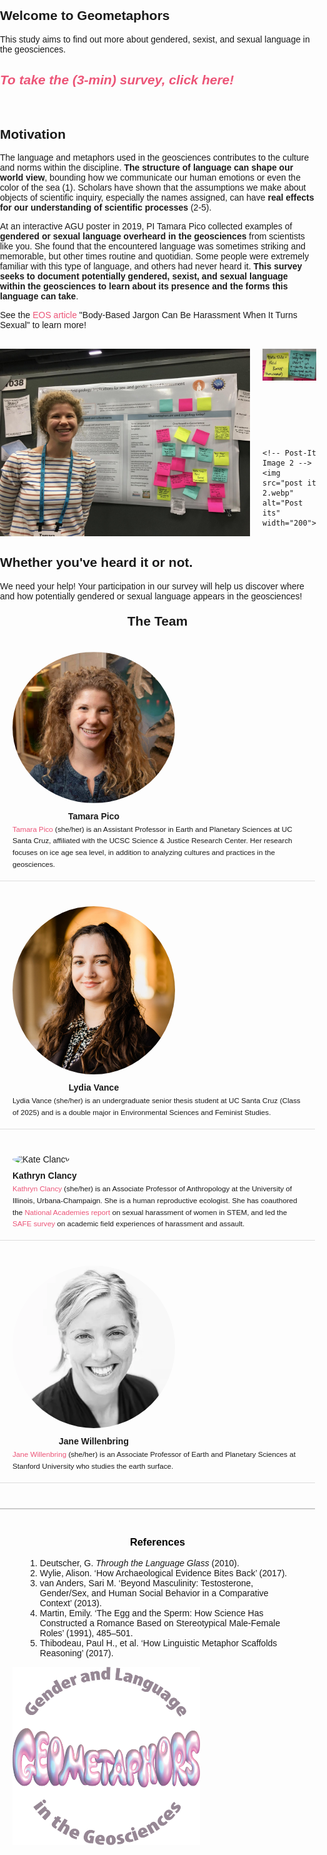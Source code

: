 

<!-- Global site tag (gtag.js) - Google Analytics -->
<script async src="https://www.googletagmanager.com/gtag/js?id=G-1YZHSGQYW1"></script>
<script>
  window.dataLayer = window.dataLayer || [];
  function gtag(){dataLayer.push(arguments);}
  gtag('js', new Date());

  gtag('config', 'G-1YZHSGQYW1');
</script>
## Welcome to Geometaphors
This study aims to find out more about gendered, sexist, and sexual language in the geosciences.

## <em> <a href="https://ucsantacruz.co1.qualtrics.com/jfe/form/SV_0jpXkdWUck2nUvI" target="_blank" style="color:#EC5578;"> To take the (3-min) survey, click here!</a> </em>
<br>

## Motivation 
The language and metaphors used in the geosciences contributes to the culture and norms within the discipline. **The structure of language can shape our world view**, bounding how we communicate our human emotions or even the color of the sea (1). Scholars have shown that the assumptions we make about objects of scientific inquiry, especially the names assigned, can have **real effects for our understanding of scientific processes** (2-5).

At an interactive AGU poster in 2019, PI Tamara Pico collected examples of **gendered or sexual language overheard in the geosciences** from scientists like you. She found that the encountered language was sometimes striking and memorable, but other times routine and quotidian. Some people were extremely familiar with this type of language, and others had never heard it. **This survey seeks to document potentially gendered, sexist, and sexual language within the geosciences to learn about its presence and the forms this language can take**.

<p style="text-align: left;">See the <a href="https://eos.org/articles/body-based-jargon-can-be-harassment-when-it-turns-sexual" target="_blank" style="color:#EC5578;">EOS article</a> "Body-Based Jargon Can Be Harassment When It Turns Sexual" to learn more!</p>

<!-- Container for the AGU poster and two additional images -->
<div style="text-align: left; margin-top: 30px; display: flex;">
  <!-- Main AGU Poster Image -->
  <img src="agu_poster_bodygeo.jpg" alt="AGU 2019 Poster" width="400" style="margin-right: 20px;">

  <!-- Container for the two additional images -->
  <div style="display: flex; flex-direction: column; justify-content: space-between;">
    <!-- Post-It Image 1 -->
    <img src="post it 1.webp" alt="Post its" width="200" style="margin-bottom: 10px;">
    
    <!-- Post-It Image 2 -->
    <img src="post it 2.webp" alt="Post its" width="200">
  </div>
</div>

<div style="clear: both; margin-top: 30px;">
  
 
</div>

## Whether you've heard it or not. 
  <p> We need your help! Your participation in our survey will help us discover where and how potentially gendered or sexual language appears in the geosciences!</p>
  

<html lang="en">
<head>
  <meta charset="UTF-8">
  <meta name="viewport" content="width=device-width, initial-scale=1.0">
  <title>The Team</title>
  <style>
    /* General Styles */
    body {
      font-family: Arial, sans-serif;
      margin: 0;
      padding: 0;
    }
    .team-member-container {
      display: flex;
      flex-direction: row;
      align-items: flex-start;
      margin-bottom: 20px;
      flex-wrap: wrap;  /* Allow elements to wrap on small screens */
      padding: 20px;
      border-bottom: 1px solid #ddd; /* Optional: Adds separation between team members */
    }

    .team-member-info {
      display: flex;
      flex-direction: column;
      align-items: center;
      margin-right: 20px;
      flex: 1 1 auto; /* Allow flex to grow or shrink */
    }

    .team-member-info img {
      width: 100%;
      max-width: 260px;  /* Image max width for larger screens */
      height: auto;
      border-radius: 50%;
      object-fit: cover;
    }

    .team-member-description {
      flex-grow: 1;
      text-align: left;
      max-width: 600px;
      font-size: 14px;
    }

    .team-member-name {
      font-size: 14px;
      font-weight: bold;
      text-align: center;
      margin-top: 10px;
    }

    /* Link Styling */
    a {
      color: #EC5578;
      text-decoration: none;
    }

    /* Responsive adjustments */
    @media (max-width: 768px) {
      .team-member-container {
        flex-direction: column;
        align-items: center;
      }

      .team-member-info {
        margin-right: 0;
        margin-bottom: 20px;
        align-items: center;
      }

      .team-member-info img {
        max-width: 200px;  /* Adjust image size on small screens */
      }

      .team-member-description {
        text-align: center;
        max-width: 100%;
        font-size: 13px;
      }
    }
  </style>
</head>
<body>

  <h2 style="text-align: center; margin-top: 20px;">The Team</h2>

  <!-- First team member -->
  <div class="team-member-container">
    <div class="team-member-info">
      <img src="HudsonGazettephoto_sq.jpg" alt="HudsonGazettephoto_sq.jpg">
      <div class="team-member-name">Tamara Pico</div>
    </div>
    <div class="team-member-description">
      <sub>
        <a href="https://tamarapico.github.io/" target="_blank">Tamara Pico</a> (she/her) is an Assistant Professor in Earth and Planetary Sciences at UC Santa Cruz, affiliated with the UCSC Science & Justice Research Center. Her research focuses on ice age sea level, in addition to analyzing cultures and practices in the geosciences.
      </sub>
    </div>
  </div>

  <!-- Second team member -->
  <div class="team-member-container">
    <div class="team-member-info">
      <img src="lyd.JPG" alt="lyd.JPG">
      <div class="team-member-name">Lydia Vance</div>
    </div>
    <div class="team-member-description">
      <sub>Lydia Vance (she/her) is an undergraduate senior thesis student at UC Santa Cruz (Class of 2025) and is a double major in Environmental Sciences and Feminist Studies.</sub>
    </div>
  </div>

  <!-- Third team member -->
  <div class="team-member-container">
    <div class="team-member-info">
      <img src="kate_clancy.avif" alt="Kate Clancy">
      <div class="team-member-name">Kathryn Clancy</div>
    </div>
    <div class="team-member-description">
      <sub>
        <a href="https://clancylabs.com/" target="_blank">Kathryn Clancy</a> (she/her) is an Associate Professor of Anthropology at the University of Illinois, Urbana-Champaign. She is a human reproductive ecologist. She has coauthored the <a href="https://www.nationalacademies.org/our-work/sexual-harassment-in-academia" target="_blank">National Academies report</a> on sexual harassment of women in STEM, and led the <a href="https://journals.plos.org/plosone/article?id=10.1371/journal.pone.0102172" target="_blank">SAFE survey</a> on academic field experiences of harassment and assault.
      </sub>
    </div>
  </div>

  <!-- Fourth team member -->
  <div class="team-member-container">
    <div class="team-member-info">
      <img src="jane-k-willenbring.webp" alt="Jane Willenbring">
      <div class="team-member-name">Jane Willenbring</div>
    </div>
    <div class="team-member-description">
      <sub>
        <a href="https://lifelandscape.stanford.edu/people/jane-willenbring" target="_blank">Jane Willenbring</a> (she/her) is an Associate Professor of Earth and Planetary Sciences at Stanford University who studies the earth surface.
      </sub>
    </div>
  </div>

  <!-- References -->
  <div style="margin-top: 40px; padding: 20px; border-top: 2px solid #ccc;">
    <h3 style="text-align: center; color: black;">References</h3>
    <ul style="list-style-type: decimal; margin-left: 20px;">
      <li>Deutscher, G. <em>Through the Language Glass</em> (2010).</li>
      <li>Wylie, Alison. ‘How Archaeological Evidence Bites Back’ (2017).</li>
      <li>van Anders, Sari M. ‘Beyond Masculinity: Testosterone, Gender/Sex, and Human Social Behavior in a Comparative Context’ (2013).</li>
      <li>Martin, Emily. ‘The Egg and the Sperm: How Science Has Constructed a Romance Based on Stereotypical Male-Female Roles’ (1991), 485–501.</li>
      <li>Thibodeau, Paul H., et al. ‘How Linguistic Metaphor Scaffolds Reasoning’ (2017).</li>
    </ul>
    <img src="Geometaphors_2.png" alt="geometaphor logo" width="300">
  </div>

</body>
</html>
